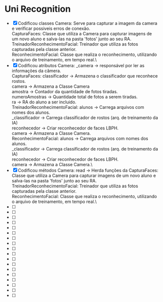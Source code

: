 # Uni Recognition

- [x] Codificou classes	
    Camera: Serve para capturar a imagem da camera e verificar possiveis erros de conexão.\
    CapturaFaces: Classe que utiliza a Camera para capturar imagens de um novo aluno e salva-las na pasta 'fotos' junto ao seu RA.\
    TreinadorReconhecimentoFacial: Treinador que utiliza as fotos capturadas pela classe anterior.\
    ReconhecimentoFacial: Classe que realiza o reconhecimento, utilizando o arquivo de treinamento, em tempo real.\
- [x] Codificou atributos
    Camera: _camera -> responsável por ler as informações da câmera.\
    CapturaFaces: classificador -> Armazena o classificador que reconhece rostos.\
    camera -> Armazena a Classe Camera\
    amostra -> Contador da quantidade de fotos tiradas.\
    numeroAmostras -> Quantidade total de fotos a serem tiradas.\
    ra -> RA do aluno a ser incluido.\
    TreinadorReconhecimentoFacial: alunos -> Carrega arquivos com nomes dos alunos.\
    _classificador -> Carrega classificador de rostos (arq. de treinamento da IA)\
    reconhecedor -> Criar reconhecedor de faces LBPH.\
    camera -> Armazena a Classe Camera.\
    ReconhecimentoFacial: alunos -> Carrega arquivos com nomes dos alunos.\
    _classificador -> Carrega classificador de rostos (arq. de treinamento da IA)\
    reconhecedor -> Criar reconhecedor de faces LBPH.\
    camera -> Armazena a Classe Camera.\
- [x] Codificou métodos
    Camera: read -> Herda funções da 
    CapturaFaces: Classe que utiliza a Camera para capturar imagens de um novo aluno e salva-las na pasta 'fotos' junto ao seu RA.\
    TreinadorReconhecimentoFacial: Treinador que utiliza as fotos capturadas pela classe anterior.\
    ReconhecimentoFacial: Classe que realiza o reconhecimento, utilizando o arquivo de treinamento, em tempo real.\
- [ ] 
- [ ] 
- [ ] 
- [ ] 
- [ ] 
- [ ] 
- [ ] 
- [ ] 
- [ ] 
- [ ] 
- [ ] 
- [ ] 
- [ ] 
- [ ] 
- [ ] 
- [ ] 
- [ ] 
- [ ] 